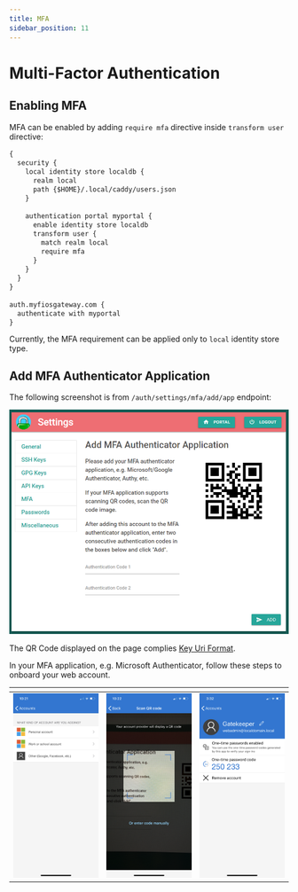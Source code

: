 ```yaml
---
title: MFA
sidebar_position: 11
---
```


# Multi-Factor Authentication

## Enabling MFA

MFA can be enabled by adding `require mfa` directive inside `transform user` directive:

```
{
  security {
    local identity store localdb {
      realm local
      path {$HOME}/.local/caddy/users.json
    }

    authentication portal myportal {
      enable identity store localdb
      transform user {
        match realm local
        require mfa
      }
    }
  }
}

auth.myfiosgateway.com {
  authenticate with myportal
}
```

Currently, the MFA requirement can be applied only to `local` identity store type.

## Add MFA Authenticator Application

The following screenshot is from `/auth/settings/mfa/add/app` endpoint:

![](./images/settings_mfa_app.png)

The QR Code displayed on the page complies [Key Uri Format](https://github.com/google/google-authenticator/wiki/Key-Uri-Format).

In your MFA application, e.g. Microsoft Authenticator, follow these steps to
onboard your web account.

| <!-- -->    | <!-- -->    | <!-- -->    |
|-------------|-------------|-------------|
| ![](./images/ms_mfa_app_add_account.png) | ![](./images/ms_mfa_app_scan_qrcode.png) | ![](./images/ms_mfa_app_new_account.png) |
